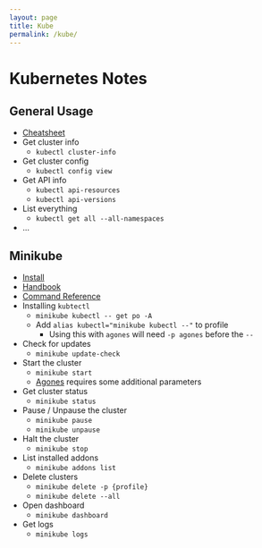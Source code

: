 ```yaml
---
layout: page
title: Kube
permalink: /kube/
---
```


# Kubernetes Notes

## General Usage

* [Cheatsheet](https://www.bluematador.com/learn/kubectl-cheatsheet)
* Get cluster info
  * `kubectl cluster-info`
* Get cluster config
  * `kubectl config view`
* Get API info
  * `kubectl api-resources`
  * `kubectl api-versions`
* List everything
  * `kubectl get all --all-namespaces`
* ... 

## Minikube

* [Install](https://minikube.sigs.k8s.io/docs/start/)
* [Handbook](https://minikube.sigs.k8s.io/docs/handbook/)
* [Command Reference](https://minikube.sigs.k8s.io/docs/commands/)
* Installing `kubtectl`
  * `minikube kubectl -- get po -A`
  * Add `alias kubectl="minikube kubectl --"` to profile
      * Using this with `agones` will need `-p agones` before the `--`
* Check for updates
  * `minikube update-check`
* Start the cluster
  * `minikube start`
  * [Agones](/agones) requires some additional parameters
* Get cluster status
  * `minikube status`
* Pause / Unpause the cluster
  * `minikube pause`
  * `minikube unpause`
* Halt the cluster
  * `minikube stop`
* List installed addons
  * `minikube addons list`
* Delete clusters
  * `minikube delete -p {profile}`
  * `minikube delete --all`
* Open dashboard
  * `minikube dashboard`
* Get logs
  * `minikube logs`
